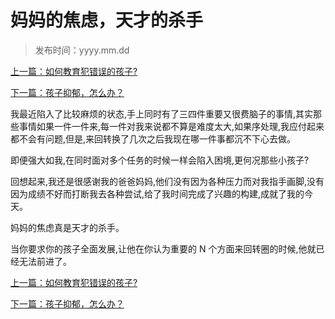 # 妈妈的焦虑，天才的杀手

> 发布时间：yyyy.mm.dd 

[上一篇：如何教育犯错误的孩子?](/education/article18)

[下一篇：孩子抑郁，怎么办？](/education/article20)

我最近陷入了比较麻烦的状态,手上同时有了三四件重要又很费脑子的事情,其实那些事情如果一件一件来,每一件对我来说都不算是难度太大,如果序处理,我应付起来都不会有问题,但是,来回转换了几次之后我现在哪一件事都沉不下心去做。

即便强大如我,在同时面对多个任务的时候一样会陷入困境,更何况那些小孩子?

回想起来,我还是很感谢我的爸爸妈妈,他们没有因为各种压力而对我指手画脚,没有因为成绩不好而打断我去各种尝试,给了我时间完成了兴趣的构建,成就了我的今天。

妈妈的焦虑真是天才的杀手。

当你要求你的孩子全面发展,让他在你认为重要的 N 个方面来回转圈的时候,他就已经无法前进了。



[上一篇：如何教育犯错误的孩子?](/education/article18)

[下一篇：孩子抑郁，怎么办？ ](/education/article20)